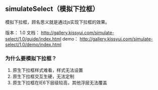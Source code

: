 ## simulateSelect（模拟下拉框）

模拟下拉框，顾名思义就是通过js实现下拉框的效果。

版本： 1.0
文档： http://gallery.kissyui.com/simulate-select/1.0/guide/index.html
demo： http://gallery.kissyui.com/simulate-select/1.0/demo/index.html

### 为什么要模拟下拉框？
1. 原生下拉框样式难看，样式无法设置
2. 原生下拉框交互生硬，无法定制
3. 原生下拉框在IE6下层级较高，其他浮层无法覆盖

